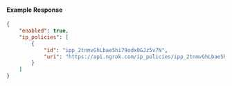 <!-- Code generated for API Clients. DO NOT EDIT. -->

#### Example Response

```json
{
	"enabled": true,
	"ip_policies": [
		{
			"id": "ipp_2tnmvGhLbae5hi79odx0GJz5v7N",
			"uri": "https://api.ngrok.com/ip_policies/ipp_2tnmvGhLbae5hi79odx0GJz5v7N"
		}
	]
}
```
